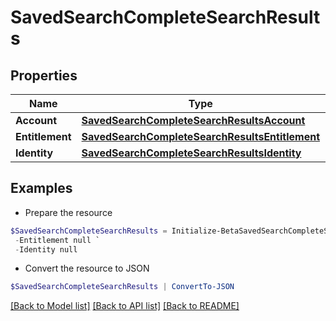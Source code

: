 # SavedSearchCompleteSearchResults
## Properties

Name | Type | Description | Notes
------------ | ------------- | ------------- | -------------
**Account** | [**SavedSearchCompleteSearchResultsAccount**](SavedSearchCompleteSearchResultsAccount.md) |  | [optional] 
**Entitlement** | [**SavedSearchCompleteSearchResultsEntitlement**](SavedSearchCompleteSearchResultsEntitlement.md) |  | [optional] 
**Identity** | [**SavedSearchCompleteSearchResultsIdentity**](SavedSearchCompleteSearchResultsIdentity.md) |  | [optional] 

## Examples

- Prepare the resource
```powershell
$SavedSearchCompleteSearchResults = Initialize-BetaSavedSearchCompleteSearchResults  -Account null `
 -Entitlement null `
 -Identity null
```

- Convert the resource to JSON
```powershell
$SavedSearchCompleteSearchResults | ConvertTo-JSON
```

[[Back to Model list]](../README.md#documentation-for-models) [[Back to API list]](../README.md#documentation-for-api-endpoints) [[Back to README]](../README.md)

